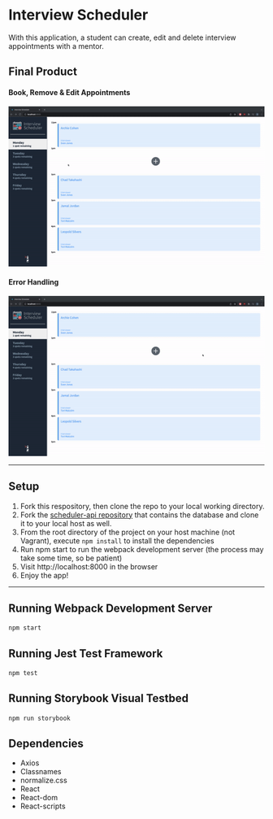 # Interview Scheduler

With this application, a student can create, edit and delete interview appointments with a mentor.

## Final Product

#### Book, Remove & Edit Appointments
!["Project Demo"](https://github.com/SGrossett/scheduler/blob/master/docs/Project%20Demo.gif?raw=true)

#### Error Handling
!["Error Demo"](https://github.com/SGrossett/scheduler/blob/master/docs/Error%20Handling.gif?raw=true)

___


## Setup
1. Fork this respository, then clone the repo to your local working directory.
2. Fork the [scheduler-api repository](https://github.com/SGrossett/scheduler-api) that contains the database and clone it to your local host as well.
3. From the root directory of the project on your host machine (not Vagrant), execute `npm install` to install the dependencies
4. Run npm start to run the webpack development server (the process may take some time, so be patient)
5. Visit http://localhost:8000 in the browser
6. Enjoy the app!

___

## Running Webpack Development Server

```sh
npm start
```

## Running Jest Test Framework

```sh
npm test
```

## Running Storybook Visual Testbed

```sh
npm run storybook
```

## Dependencies

- Axios
- Classnames
- normalize.css
- React
- React-dom
- React-scripts